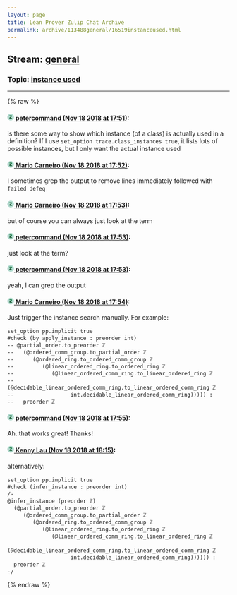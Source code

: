 ```yaml
---
layout: page
title: Lean Prover Zulip Chat Archive 
permalink: archive/113488general/16519instanceused.html
---
```


## Stream: [general](index.html)
### Topic: [instance used](16519instanceused.html)

---


{% raw %}
#### [![Click to go to Zulip](../../assets/img/zulip2.png) petercommand (Nov 18 2018 at 17:51)](https://leanprover.zulipchat.com/#narrow/stream/113488-general/topic/instance%20used/near/147922878):
is there some way to show which instance (of a class) is actually used in a definition? If I use ```set_option trace.class_instances true```, it lists lots of possible instances, but I only want the actual instance used

#### [![Click to go to Zulip](../../assets/img/zulip2.png) Mario Carneiro (Nov 18 2018 at 17:52)](https://leanprover.zulipchat.com/#narrow/stream/113488-general/topic/instance%20used/near/147922929):
I sometimes grep the output to remove lines immediately followed with `failed defeq`

#### [![Click to go to Zulip](../../assets/img/zulip2.png) Mario Carneiro (Nov 18 2018 at 17:53)](https://leanprover.zulipchat.com/#narrow/stream/113488-general/topic/instance%20used/near/147922937):
but of course you can always just look at the term

#### [![Click to go to Zulip](../../assets/img/zulip2.png) petercommand (Nov 18 2018 at 17:53)](https://leanprover.zulipchat.com/#narrow/stream/113488-general/topic/instance%20used/near/147922940):
just look at the term?

#### [![Click to go to Zulip](../../assets/img/zulip2.png) petercommand (Nov 18 2018 at 17:53)](https://leanprover.zulipchat.com/#narrow/stream/113488-general/topic/instance%20used/near/147922941):
yeah, I can grep the output

#### [![Click to go to Zulip](../../assets/img/zulip2.png) Mario Carneiro (Nov 18 2018 at 17:54)](https://leanprover.zulipchat.com/#narrow/stream/113488-general/topic/instance%20used/near/147922984):
Just trigger the instance search manually. For example:
```lean
set_option pp.implicit true
#check (by apply_instance : preorder int)
-- @partial_order.to_preorder ℤ
--   (@ordered_comm_group.to_partial_order ℤ
--      (@ordered_ring.to_ordered_comm_group ℤ
--         (@linear_ordered_ring.to_ordered_ring ℤ
--            (@linear_ordered_comm_ring.to_linear_ordered_ring ℤ
--               (@decidable_linear_ordered_comm_ring.to_linear_ordered_comm_ring ℤ
--                  int.decidable_linear_ordered_comm_ring))))) :
--   preorder ℤ
```

#### [![Click to go to Zulip](../../assets/img/zulip2.png) petercommand (Nov 18 2018 at 17:55)](https://leanprover.zulipchat.com/#narrow/stream/113488-general/topic/instance%20used/near/147922996):
Ah..that works great! Thanks!

#### [![Click to go to Zulip](../../assets/img/zulip2.png) Kenny Lau (Nov 18 2018 at 18:15)](https://leanprover.zulipchat.com/#narrow/stream/113488-general/topic/instance%20used/near/147923628):
alternatively:
```lean
set_option pp.implicit true
#check (infer_instance : preorder int)
/-
@infer_instance (preorder ℤ)
  (@partial_order.to_preorder ℤ
     (@ordered_comm_group.to_partial_order ℤ
        (@ordered_ring.to_ordered_comm_group ℤ
           (@linear_ordered_ring.to_ordered_ring ℤ
              (@linear_ordered_comm_ring.to_linear_ordered_ring ℤ
                 (@decidable_linear_ordered_comm_ring.to_linear_ordered_comm_ring ℤ
                    int.decidable_linear_ordered_comm_ring)))))) :
  preorder ℤ
-/
```


{% endraw %}
